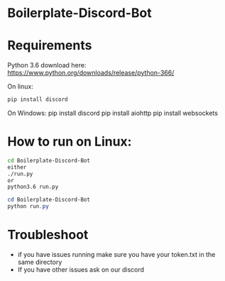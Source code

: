 # Boilerplate-Discord-Bot

# Requirements

Python 3.6
download here: https://www.python.org/downloads/release/python-366/

On linux:
```bash
pip install discord
```

On Windows:
pip install discord
pip install aiohttp
pip install websockets

# How to run on Linux:

```bash
cd Boilerplate-Discord-Bot
either
./run.py
or
python3.6 run.py
```


```powershell
cd Boilerplate-Discord-Bot
python run.py
```

# Troubleshoot

 - if you have issues running make sure you have your token.txt in the same directory
 - If you have other issues ask on our discord
